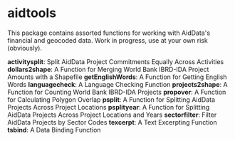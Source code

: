 # aidtools
This package contains assorted functions for working with AidData's financial and geocoded data. Work in progress, use at your own risk (obviously).


**activitysplit**: Split AidData Project Commitments Equally Across Activities
**dollars2shape**: A Function for Merging World Bank IBRD-IDA Project Amounts with a Shapefile
**getEnglishWords**: A Function for Getting English Words
**languagecheck**: A Language Checking Function
**projects2shape**: A Function for Counting World Bank IBRD-IDA Projects
**propover**: A Function for Calculating Polygon Overlap
**psplit**: A Function for Splitting AidData Projects Across Project Locations
**psplityear**: A Function for Splitting AidData Projects Across Project Locations and Years
**sectorfilter**: Filter AidData Projects by Sector Codes
**texcerpt**: A Text Excerpting Function
**tsbind**:	A Data Binding Function